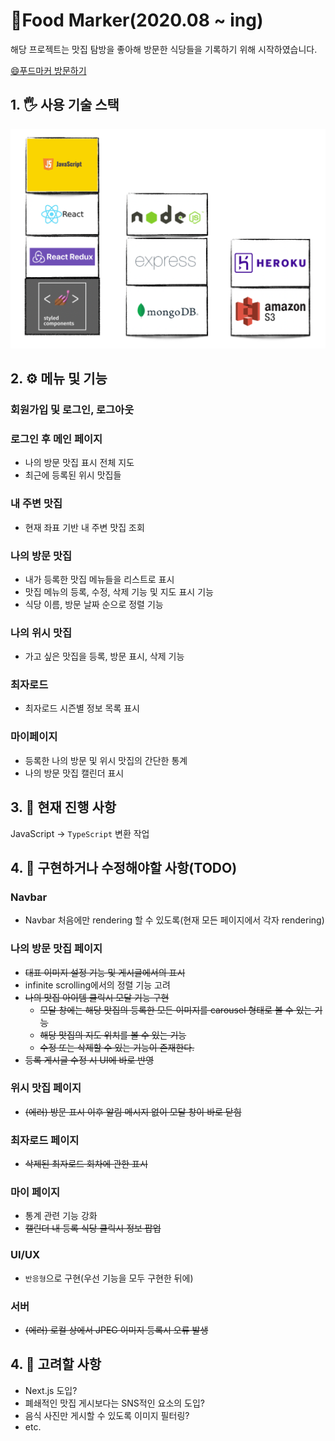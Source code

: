 # 🍗Food Marker(2020.08 ~ ing)

해당 프로젝트는 맛집 탐방을 좋아해 방문한 식당들을 기록하기 위해 시작하였습니다. 

<a href="https://food-marker.herokuapp.com/" target="_blank">😄푸드마커 방문하기</a>

## 1. 🖐 사용 기술 스택
![사용 기술 스택](./readme-images/skill_stack.png)

## 2. ⚙️ 메뉴 및 기능

### 회원가입 및 로그인, 로그아웃
### 로그인 후 메인 페이지
- 나의 방문 맛집 표시 전체 지도
- 최근에 등록된 위시 맛집들

### 내 주변 맛집
- 현재 좌표 기반 내 주변 맛집 조회

### 나의 방문 맛집
- 내가 등록한 맛집 메뉴들을 리스트로 표시
- 맛집 메뉴의 등록, 수정, 삭제 기능 및 지도 표시 기능
- 식당 이름, 방문 날짜 순으로 정렬 기능

### 나의 위시 맛집
- 가고 싶은 맛집을 등록, 방문 표시, 삭제 기능

### 최자로드
- 최자로드 시즌별 정보 목록 표시

### 마이페이지
- 등록한 나의 방문 및 위시 맛집의 간단한 통계
- 나의 방문 맛집 캘린더 표시

## 3. 💪 현재 진행 사항
JavaScript -> `TypeScript` 변환 작업 

## 4. 📆 구현하거나 수정해야할 사항(TODO)
### Navbar
- Navbar 처음에만 rendering 할 수 있도록(현재 모든 페이지에서 각자 rendering)

### 나의 방문 맛집 페이지
- <del>대표 이미지 설정 기능 및 게시글에서의 표시</del>
- infinite scrolling에서의 정렬 기능 고려
- <del>나의 맛집 아이템 클릭시 모달 기능 구현</del>
    - <del>모달 창에는 해당 맛집의 등록한 모든 이미지를 carousel 형태로 볼 수 있는 기능</del>
    - <del>해당 맛집의 지도 위치를 볼 수 있는 기능</del>
    - <del>수정 또는 삭제할 수 있는 기능이 존재한다.</del>
- <del>등록 게시글 수정 시 UI에 바로 반영</del>

### 위시 맛집 페이지
- <del>(에러) 방문 표시 이후 알림 메시지 없이 모달 창이 바로 닫힘</del>

### 최자로드 페이지
- <del>삭제된 최자로드 회차에 관한 표시</del>

### 마이 페이지
- 통계 관련 기능 강화
- <del>캘린더 내 등록 식당 클릭시 정보 팝업</del>

### UI/UX
- `반응형`으로 구현(우선 기능을 모두 구현한 뒤에)

### 서버
- <del>(에러) 로컬 상에서 JPEG 이미지 등록시 오류 발생</del>

## 4. 🤔 고려할 사항
- Next.js 도입?
- 폐쇄적인 맛집 게시보다는 SNS적인 요소의 도입?
- 음식 사진만 게시할 수 있도록 이미지 필터링?
- etc.
